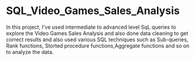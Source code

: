 # SQL_Video_Games_Sales_Analysis
In this project, I've used intermediate to advanced level SqL queries to explore the Video Games Sales Analysis and  also done data cleaning to get correct results  and also used various SQL techniques such as  Sub-queries, Rank functions, Storted procedure functions,Aggregate functions and so on to analyze the data.
